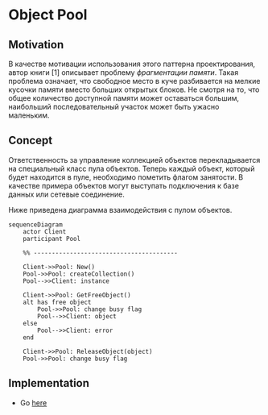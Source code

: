 # Object Pool

## Motivation

В качестве мотивации использования этого паттерна проектирования, автор книги [1] описывает проблему *фрагментации памяти*. Такая проблема означает, что свободное место в куче разбивается на мелкие кусочки памяти вместо больших открытых блоков. Не смотря на то, что общее количество доступной памяти может оставаться большим, наибольший последовательный участок может быть ужасно маленьким.

## Concept

Ответственность за управление коллекцией объектов перекладывается на специальный класс пула объектов. Теперь каждый объект, который будет находится в пуле, необходимо пометить флагом занятости. В качестве примера объектов могут выступать подключения к базе данных или сетевые соединение.

Ниже приведена диаграмма взаимодействия с пулом объектов.

```mermaid
sequenceDiagram
    actor Client
    participant Pool    

    %% ----------------------------------------

    Client->>Pool: New()
    Pool->>Pool: createCollection()
    Pool-->>Client: instance

    Client->>Pool: GetFreeObject()
    alt has free object
        Pool->>Pool: change busy flag
        Pool-->>Client: object
    else
        Pool-->>Client: error
    end

    Client->>Pool: ReleaseObject(object)
    Pool->>Pool: change busy flag
```

## Implementation

- Go [here](../../../dps_go/optimization/object_pool)
